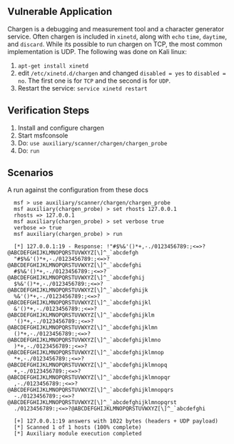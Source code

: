 ## Vulnerable Application

Chargen is a debugging and measurement tool and a character generator service.  Often chargen is included in `xinetd`, along with `echo` `time`, `daytime`, and `discard`.
While its possible to run chargen on TCP, the most common implementation is UDP.
The following was done on Kali linux:
  
  1. `apt-get install xinetd`
  2. edit `/etc/xinetd.d/chargen` and changed `disabled = yes` to `disabled = no`.  The first one is for `TCP` and the second is for `UDP`.
  3. Restart the service: `service xinetd restart`

## Verification Steps

  1. Install and configure chargen
  2. Start msfconsole
  3. Do: `use auxiliary/scanner/chargen/chargen_probe`
  4. Do: `run`

## Scenarios

  A run against the configuration from these docs

  ```
    msf > use auxiliary/scanner/chargen/chargen_probe
    msf auxiliary(chargen_probe) > set rhosts 127.0.0.1
    rhosts => 127.0.0.1
    msf auxiliary(chargen_probe) > set verbose true
    verbose => true
    msf auxiliary(chargen_probe) > run
    
    [*] 127.0.0.1:19 - Response: !"#$%&'()*+,-./0123456789:;<=>?@ABCDEFGHIJKLMNOPQRSTUVWXYZ[\]^_`abcdefgh
    "#$%&'()*+,-./0123456789:;<=>?@ABCDEFGHIJKLMNOPQRSTUVWXYZ[\]^_`abcdefghi
    #$%&'()*+,-./0123456789:;<=>?@ABCDEFGHIJKLMNOPQRSTUVWXYZ[\]^_`abcdefghij
    $%&'()*+,-./0123456789:;<=>?@ABCDEFGHIJKLMNOPQRSTUVWXYZ[\]^_`abcdefghijk
    %&'()*+,-./0123456789:;<=>?@ABCDEFGHIJKLMNOPQRSTUVWXYZ[\]^_`abcdefghijkl
    &'()*+,-./0123456789:;<=>?@ABCDEFGHIJKLMNOPQRSTUVWXYZ[\]^_`abcdefghijklm
    '()*+,-./0123456789:;<=>?@ABCDEFGHIJKLMNOPQRSTUVWXYZ[\]^_`abcdefghijklmn
    ()*+,-./0123456789:;<=>?@ABCDEFGHIJKLMNOPQRSTUVWXYZ[\]^_`abcdefghijklmno
    )*+,-./0123456789:;<=>?@ABCDEFGHIJKLMNOPQRSTUVWXYZ[\]^_`abcdefghijklmnop
    *+,-./0123456789:;<=>?@ABCDEFGHIJKLMNOPQRSTUVWXYZ[\]^_`abcdefghijklmnopq
    +,-./0123456789:;<=>?@ABCDEFGHIJKLMNOPQRSTUVWXYZ[\]^_`abcdefghijklmnopqr
    ,-./0123456789:;<=>?@ABCDEFGHIJKLMNOPQRSTUVWXYZ[\]^_`abcdefghijklmnopqrs
    -./0123456789:;<=>?@ABCDEFGHIJKLMNOPQRSTUVWXYZ[\]^_`abcdefghijklmnopqrst
    ./0123456789:;<=>?@ABCDEFGHIJKLMNOPQRSTUVWXYZ[\]^_`abcdefghi
    
    [+] 127.0.0.1:19 answers with 1022 bytes (headers + UDP payload)
    [*] Scanned 1 of 1 hosts (100% complete)
    [*] Auxiliary module execution completed
  ```
